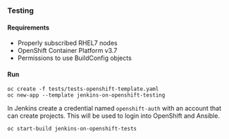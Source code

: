 ### Testing

#### Requirements

- Properly subscribed RHEL7 nodes
- OpenShift Container Platform v3.7
- Permissions to use BuildConfig objects

#### Run

```
oc create -f tests/tests-openshift-template.yaml
oc new-app --template jenkins-on-openshift-testing
```

In Jenkins create a credential named `openshift-auth` with
an account that can create projects.  This will be used to login
into OpenShift and Ansible.

```
oc start-build jenkins-on-openshift-tests
```
